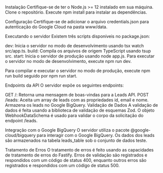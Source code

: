 Instalação
Certifique-se de ter o Node.js >= 12 instalado em sua máquina.
Clone o repositório.
Execute npm install para instalar as dependências.

Configuração
Certifique-se de adicionar o arquivo credentials.json para autenticação do Google Cloud na pasta www/data.

Executando o servidor
Existem três scripts disponíveis no package.json:

dev: Inicia o servidor no modo de desenvolvimento usando tsx watch src/app.ts.
build: Compila os arquivos de origem TypeScript usando tsup src.
start: Inicia o servidor de produção usando node app.js.
Para executar o servidor no modo de desenvolvimento, execute npm run dev.

Para compilar e executar o servidor no modo de produção, execute npm run build seguido por npm run start.

Endpoints da API
O servidor expõe os seguintes endpoints:

GET /: Retorna uma mensagem de boas-vindas para a Leads API.
POST /leads: Aceita um array de leads com as propriedades id, email e nome. Armazena os leads no Google BigQuery.
Validação de Dados
A validação de dados é feita usando a biblioteca de validação de esquemas Zod. O objeto WebhookDataSchema é usado para validar o corpo da solicitação do endpoint /leads.

Integração com o Google BigQuery
O servidor utiliza o pacote @google-cloud/bigquery para interagir com o Google BigQuery. Os dados dos leads são armazenados na tabela leads_table sob o conjunto de dados teste.

Tratamento de Erros
O tratamento de erros é feito usando as capacidades de tratamento de erros do Fastify. Erros de validação são registrados e respondidos com um código de status 400, enquanto outros erros são registrados e respondidos com um código de status 500.
